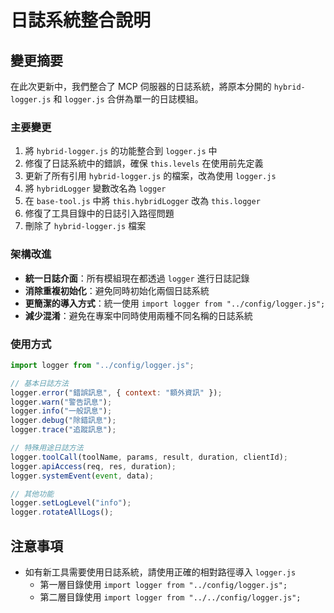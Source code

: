 # 日誌系統整合說明

## 變更摘要

在此次更新中，我們整合了 MCP 伺服器的日誌系統，將原本分開的 `hybrid-logger.js` 和 `logger.js` 合併為單一的日誌模組。

### 主要變更

1. 將 `hybrid-logger.js` 的功能整合到 `logger.js` 中
2. 修復了日誌系統中的錯誤，確保 `this.levels` 在使用前先定義
3. 更新了所有引用 `hybrid-logger.js` 的檔案，改為使用 `logger.js`
4. 將 `hybridLogger` 變數改名為 `logger`
5. 在 `base-tool.js` 中將 `this.hybridLogger` 改為 `this.logger`
6. 修復了工具目錄中的日誌引入路徑問題
7. 刪除了 `hybrid-logger.js` 檔案

### 架構改進

- **統一日誌介面**：所有模組現在都透過 `logger` 進行日誌記錄
- **消除重複初始化**：避免同時初始化兩個日誌系統
- **更簡潔的導入方式**：統一使用 `import logger from "../config/logger.js";`
- **減少混淆**：避免在專案中同時使用兩種不同名稱的日誌系統

### 使用方式

```javascript
import logger from "../config/logger.js";

// 基本日誌方法
logger.error("錯誤訊息", { context: "額外資訊" });
logger.warn("警告訊息");
logger.info("一般訊息");
logger.debug("除錯訊息");
logger.trace("追蹤訊息");

// 特殊用途日誌方法
logger.toolCall(toolName, params, result, duration, clientId);
logger.apiAccess(req, res, duration);
logger.systemEvent(event, data);

// 其他功能
logger.setLogLevel("info");
logger.rotateAllLogs();
```

## 注意事項

- 如有新工具需要使用日誌系統，請使用正確的相對路徑導入 `logger.js`
  - 第一層目錄使用 `import logger from "../config/logger.js";`
  - 第二層目錄使用 `import logger from "../../config/logger.js";`
